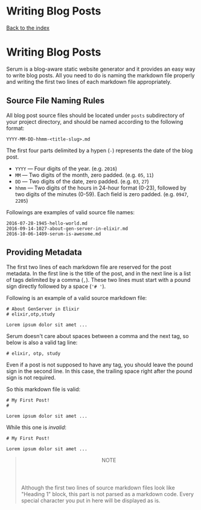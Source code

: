 # Writing Blog Posts

[Back to the index](%pages:docs/index)

# Writing Blog Posts

Serum is a blog-aware static website generator and it provides an easy way to
write blog posts. All you need to do is naming the markdown file properly and
writing the first two lines of each markdown file appropriately.

## Source File Naming Rules

All blog post source files should be located under `posts` subdirectory of your
project directory, and should be named according to the following format:

```
YYYY-MM-DD-hhmm-<title-slug>.md
```

The first four parts delimited by a hypen (`-`) represents the date of the blog
post.

* `YYYY` &mdash; Four digits of the year. (e.g. `2016`)
* `MM` &mdash; Two digits of the month, zero padded. (e.g. `05`, `11`)
* `DD` &mdash; Two digits of the date, zero padded. (e.g. `03`, `27`)
* `hhmm` &mdash; Two digits of the hours in 24-hour format (0-23), followed by
  two digits of the minutes (0-59). Each field is zero padded.
  (e.g. `0947`, `2205`)

Followings are examples of valid source file names:

```
2016-07-28-1945-hello-world.md
2016-09-14-1027-about-gen-server-in-elixir.md
2016-10-06-1409-serum-is-awesome.md
```

## Providing Metadata

The first two lines of each markdown file are reserved for the post metadata.
In the first line is the title of the post, and in the next line is a list of
tags delimited by a comma (`,`). These two lines must start with a pound sign
directly followed by a space (`'# '`).

Following is an example of a valid source markdown file:

```language-markdown
# About GenServer in Elixir
# elixir,otp,study

Lorem ipsum dolor sit amet ...
```

Serum doesn't care about spaces between a comma and the next tag, so below is
also a valid tag line:

```language-markdown
# elixir, otp, study
```

Even if a post is not supposed to have any tag, you should leave the pound sign
in the second line. In this case, the trailing space right after the pound sign
is not required.

So this markdown file is valid:

```language-markdown
# My First Post!
#

Lorem ipsum dolor sit amet ...
```

While this one is _invalid_:

```language-markdown
# My First Post!

Lorem ipsum dolor sit amet ...
```

<blockquote class="note">
  <header>NOTE</header>
  <p>Although the first two lines of source markdown files look like "Heading 1"
  block, this part is not parsed as a markdown code. Every special character you
  put in here will be displayed as is.</p>
</blockquote>
